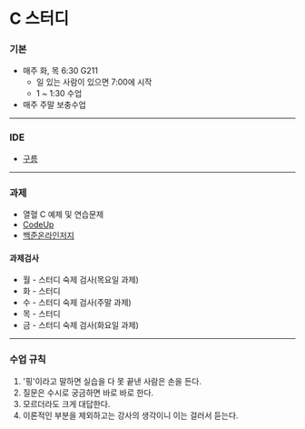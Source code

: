 # C 스터디

### 기본

* 매주 화, 목 6:30 G211
  * 일 있는 사람이 있으면 7:00에 시작
  * 1 ~ 1:30 수업
* 매주 주말 보충수업

***

### IDE
 * [구름](https://ide.goorm.io)

***

### 과제

* 열혈 C 예제 및 연습문제
* [CodeUp](http://codeup.kr/JudgeOnline/problemset.php)
* [백준온라인저지](https://www.acmicpc.net/)

#### 과제검사
* 월 - 스터디 숙제 검사(목요일 과제)
* 화 - 스터디
* 수 - 스터디 숙제 검사(주말 과제)
* 목 - 스터디
* 금 - 스터디 숙제 검사(화요일 과제)

***

### 수업 규칙

1. '핑'이라고 말하면 실습을 다 못 끝낸 사람은 손을 든다.
2. 질문은 수시로 궁금하면 바로 바로 한다.
3. 모르더라도 크게 대답한다.
4. 이론적인 부분을 제외하고는 강사의 생각이니 이는 걸러서 듣는다.
